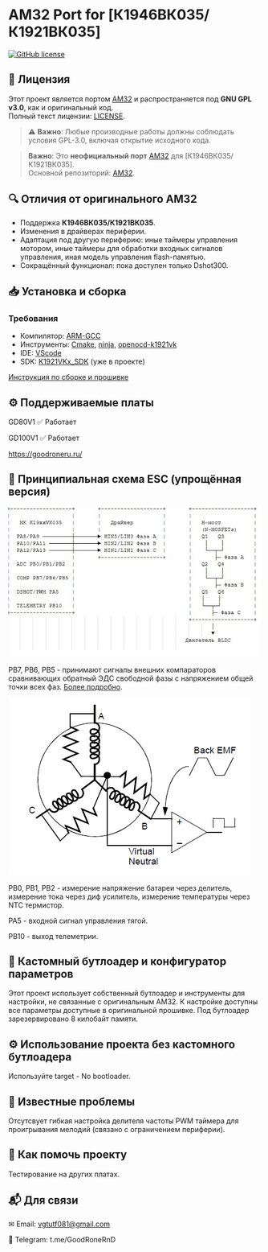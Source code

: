 # AM32 Port for [К1946ВК035/К1921ВК035] 
<p align="left">
  <a href="/LICENSE"><img src="https://img.shields.io/badge/license-GPL--3.0-brightgreen" alt="GitHub license" /></a>
</p>

## 📜 **Лицензия**  
Этот проект является портом [AM32](https://github.com/AlkaMotors/AM32) и распространяется под **GNU GPL v3.0**, как и оригинальный код.  
Полный текст лицензии: [LICENSE](LICENSE).  

> ⚠ **Важно**: Любые производные работы должны соблюдать условия GPL-3.0, включая открытие исходного кода.  

> **Важно**: Это **неофициальный порт** [AM32](https://github.com/AlkaMotors/AM32) для [К1946ВК035/К1921ВК035].  
> Основной репозиторий: [AM32](https://github.com/AlkaMotors/AM32).  

## 🔍 **Отличия от оригинального AM32**  
- Поддержка **К1946ВК035/К1921ВК035**.  
- Изменения в драйверах периферии.  
- Адаптация под другую периферию: иные таймеры управления мотором, иные таймеры для обработки входных сигналов управления, иная модель управления flash-памятью.  
- Сокращённый функционал: пока доступен только Dshot300.  

## 📥 **Установка и сборка**  
### Требования  
- Компилятор: [ARM-GCC](https://developer.arm.com/downloads/-/arm-gnu-toolchain-downloads/12-2-mpacbti-rel1)
- Инструменты: [Cmake](https://cmake.org/download/), [ninja](https://ninja-build.org/), [openocd-k1921vk](https://github.com/DCVostok/openocd-k1921vk/releases)
- IDE: [VScode](https://code.visualstudio.com/download)
- SDK: [K1921VKx_SDK](https://gitflic.ru/project/niiet/k1921vkx_sdk) (уже в проекте)

[Инструкция по сборке и прошивке](https://github.com/GooDroneru/K19XXVK035_AM32/tree/main/content/K19XXVK035_AM32.pdf)

## ⚙️ Поддерживаемые платы

GD80V1	✅ Работает

GD100V1	✅ Работает

https://goodroneru.ru/

## 📜 Принципиальная схема ESC (упрощённая версия)

![Схема](https://github.com/GooDroneru/K19XXVK035_AM32/blob/main/Images/scheme.jpg)

PB7, PB6, PB5 - принимают сигналы внешних компараторов сравнивающих обратный ЭДС свободной фазы с напряжением общей точки всех фаз. [Более подробно](https://github.com/vladBaciu/Sensorless-BLDC-controller).

![BEMF](https://github.com/GooDroneru/K19XXVK035_AM32/blob/main/Images/bemf.png)

PB0, PB1, PB2 - измерение напряжение батареи через делитель, измерение тока через диф усилитель, измерение температуры через NTC термистор.

PA5 - входной сигнал управления тягой.

PB10 - выход телеметрии.

## 🚀 Кастомный бутлоадер и конфигуратор параметров

Этот проект использует собственный бутлоадер и инструменты для настройки, не связанные с оригинальным AM32.
К настройке доступны все параметры доступные в оригинальной прошивке.
Под бутлоадер зарезервировано 8 килобайт памяти.

## ⚙️ Использование проекта без кастомного бутлоадера

Используйте target - No bootloader.

## 🐛 Известные проблемы

Отсутсвует гибкая настройка делителя частоты PWM таймера для проигрывания мелодий (связано с ограничением периферии).

## 🤝 Как помочь проекту

Тестирование на других платах.

## 📬 Для связи

✉ Email: vgtutf081@gmail.com

💬 Telegram: t.me/GoodRoneRnD




